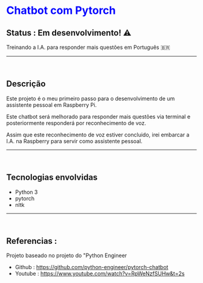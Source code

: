 # <span style='color:blue'>Chatbot com Pytorch</span>

## Status : Em desenvolvimento! ⚠️
Treinando a I.A. para responder mais questões em Português 🇧🇷

<hr><br>

## Descrição
Este projeto é o meu primeiro passo para o desenvolvimento de um assistente pessoal em Raspberry Pi.

Este chatbot será melhorado para responder mais questões via terminal e posteriormente responderá por reconhecimento de voz.

Assim que este reconhecimento de voz estiver concluido, irei embarcar a I.A. na Raspberry para servir como assistente pessoal.

<hr><br>

## Tecnologias envolvidas
* Python 3
* pytorch
* nltk

<hr><br>

## Referencias :
Projeto baseado no projeto do "Python Engineer

* Github : https://github.com/python-engineer/pytorch-chatbot
* Youtube : https://www.youtube.com/watch?v=RpWeNzfSUHw&t=2s